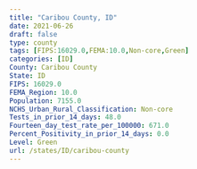```yaml
---
title: "Caribou County, ID"
date: 2021-06-26
draft: false
type: county
tags: [FIPS:16029.0,FEMA:10.0,Non-core,Green]
categories: [ID]
County: Caribou County
State: ID
FIPS: 16029.0
FEMA_Region: 10.0
Population: 7155.0
NCHS_Urban_Rural_Classification: Non-core
Tests_in_prior_14_days: 48.0
Fourteen_day_test_rate_per_100000: 671.0
Percent_Positivity_in_prior_14_days: 0.0
Level: Green
url: /states/ID/caribou-county
---
```



